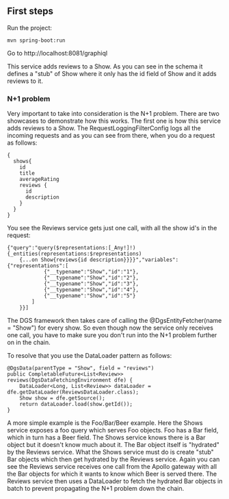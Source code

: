 ## First steps
Run the project:
```
mvn spring-boot:run
```

Go to http://localhost:8081/graphiql

This service adds reviews to a Show. As you can see in the schema it defines a "stub" of Show where it only has the
id field of Show and it adds reviews to it. 

### N+1 problem
Very important to take into consideration is the N+1 problem. There are two showcases to demonstrate how this works.
The first one is how this service adds reviews to a Show. The RequestLoggingFilterConfig logs all the incoming requests
and as you can see from there, when you do a request as follows:
```
{
  shows{
    id
    title
    averageRating
    reviews {
      id
      description
    }
  }
}
```
You see the Reviews service gets just one call, with all the show id's in the request:
```
{"query":"query($representations:[_Any!]!){_entities(representations:$representations)
    {...on Show{reviews{id description}}}}","variables":{"representations":[
            {"__typename":"Show","id":"1"},
            {"__typename":"Show","id":"2"},
            {"__typename":"Show","id":"3"},
            {"__typename":"Show","id":"4"},
            {"__typename":"Show","id":"5"}
        ]
    }}]
```

The DGS framework then takes care of calling the @DgsEntityFetcher(name = "Show") for every show. So even though now
the service only receives one call, you have to make sure you don't run into the N+1 problem further on in the chain.

To resolve that you use the DataLoader pattern as follows:
```
@DgsData(parentType = "Show", field = "reviews")
public CompletableFuture<List<Review>> reviews(DgsDataFetchingEnvironment dfe) {
    DataLoader<Long, List<Review>> dataLoader = dfe.getDataLoader(ReviewsDataLoader.class);
    Show show = dfe.getSource();
    return dataLoader.load(show.getId());
}
```

A more simple example is the Foo/Bar/Beer example. Here the Shows service exposes a foo query which serves Foo objects.
Foo has a Bar field, which in turn has a Beer field. The Shows service knows there is a Bar object but it doesn't know
much about it. The Bar object itself is "hydrated" by the Reviews service. What the Shows service must do is create 
"stub" Bar objects which then get hydrated by the Reviews service. Again you can see the Reviews service receives one
call from the Apollo gateway with all the Bar objects for which it wants to know which Beer is served there. The
Reviews service then uses a DataLoader to fetch the hydrated Bar objects in batch to prevent propagating the N+1 problem
down the chain.